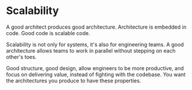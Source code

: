 # Scalability

A good architect produces good architecture. Architecture is embedded in code. Good code is scalable code.

Scalability is not only for systems, it's also for engineering teams. A good architecture allows teams to work in parallel without stepping on each other's toes.

Good structure, good design, allow engineers to be more productive, and focus on delivering value, instead of fighting with the codebase. You want the architectures you produce to have these properties.